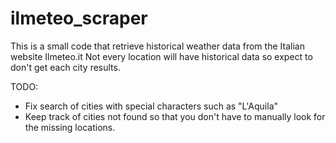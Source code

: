 # ilmeteo_scraper
This is a small code that retrieve historical weather data from the Italian website Ilmeteo.it
Not every location will have historical data so expect to don't get each city results.

TODO:
- Fix search of cities with special characters such as "L'Aquila"
- Keep track of cities not found so that you don't have to manually look for the missing locations.
